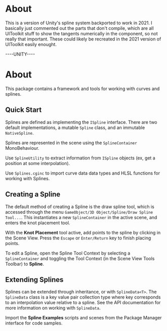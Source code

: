 # About
This is a version of Unity's spline system backported to work in 2021. I basically just commented out the parts that don't compile, which are all UIToolkit stuff to show the tangents numerically in the component, so not really that important. These could likely be recreated in the 2021 version of UIToolkit easily enought.


----UNITY----
# About

This package contains a framework and tools for working with curves and splines.

## Quick Start

Splines are defined as implementing the `ISpline` interface. There are two default implementations, a mutable `Spline` class, and an immutable `NativeSpline`.

Splines are represented in the scene using the `SplineContainer` MonoBehaviour.

Use `SplineUtility` to extract information from `ISpline` objects (ex, get a position at some interpolation).

Use `Splines.cginc` to import curve data data types and HLSL functions for working with Splines.

## Creating a Spline

The default method of creating a Spline is the draw spline tool, which is accessed through the menu `GameObject/3D Object/Spline/Draw Spline Tool...`. This instantiates a new `SplineContainer` in the active scene, and enters the knot placement tool. 

With the **Knot Placement** tool active, add points to the spline by clicking in the Scene View. Press the `Escape` or `Enter/Return` key to finish placing points.

To edit a Spline, open the Spline Tool Context by selecting a `SplineContainer` and toggling the Tool Context (in the Scene View Tools Toolbar) to **Spline**.

## Extending Splines

Splines can be extended through inheritance, or with `SplineData<T>`. The `SplineData` class is a key value pair collection type where key corresponds to an interpolation value relative to a spline. See the API documentation for more information on working with `SplineData`.

Import the **Spline Examples** scripts and scenes from the Package Manager interface for code samples.
